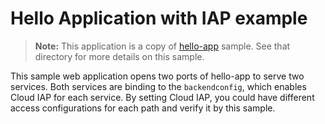 # Hello Application with IAP example

> **Note:** This application is a copy of [hello-app](../hello-app) sample.
> See that directory for more details on this sample.

This sample web application opens two ports of hello-app to serve two services. Both services
are binding to the `backendconfig`, which enables Cloud IAP for each service. By setting Cloud IAP,
you could have different access configurations for each path and verify it by this sample. 

